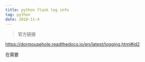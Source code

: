 ```yaml
---
title: python flask log info
tag: python
date: 2018-11-4
---
```


> 官方链接

https://dormousehole.readthedocs.io/en/latest/logging.html#id2

在需要